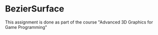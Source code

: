 # BezierSurface
This assignment is done as part of the course "Advanced 3D Graphics for Game Programming"
